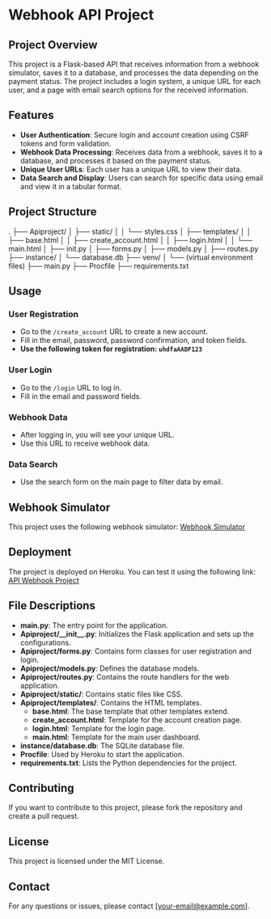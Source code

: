 # Webhook API Project

## Project Overview
This project is a Flask-based API that receives information from a webhook simulator, saves it to a database, and processes the data depending on the payment status. The project includes a login system, a unique URL for each user, and a page with email search options for the received information.

## Features
- **User Authentication**: Secure login and account creation using CSRF tokens and form validation.
- **Webhook Data Processing**: Receives data from a webhook, saves it to a database, and processes it based on the payment status.
- **Unique User URLs**: Each user has a unique URL to view their data.
- **Data Search and Display**: Users can search for specific data using email and view it in a tabular format.

## Project Structure
.
├── Apiproject/
│ ├── static/
│ │ └── styles.css
│ ├── templates/
│ │ ├── base.html
│ │ ├── create_account.html
│ │ ├── login.html
│ │ └── main.html
│ ├── init.py
│ ├── forms.py
│ ├── models.py
│ ├── routes.py
├── instance/
│ └── database.db
├── venv/
│ └── (virtual environment files)
├── main.py
├── Procfile
├── requirements.txt


## Usage

### User Registration
- Go to the `/create_account` URL to create a new account.
- Fill in the email, password, password confirmation, and token fields.
- **Use the following token for registration: `uhdfaAADF123`**

### User Login
- Go to the `/login` URL to log in.
- Fill in the email and password fields.

### Webhook Data
- After logging in, you will see your unique URL.
- Use this URL to receive webhook data.

### Data Search
- Use the search form on the main page to filter data by email.

## Webhook Simulator
This project uses the following webhook simulator:
[Webhook Simulator](https://simuladorwebhook-production.up.railway.app/)

## Deployment
The project is deployed on Heroku. You can test it using the following link:
[API Webhook Project](https://apiwebhook-7280a98c07e3.herokuapp.com/)

## File Descriptions

- **main.py**: The entry point for the application.
- **Apiproject/\_\_init\_\_.py**: Initializes the Flask application and sets up the configurations.
- **Apiproject/forms.py**: Contains form classes for user registration and login.
- **Apiproject/models.py**: Defines the database models.
- **Apiproject/routes.py**: Contains the route handlers for the web application.
- **Apiproject/static/**: Contains static files like CSS.
- **Apiproject/templates/**: Contains the HTML templates.
  - **base.html**: The base template that other templates extend.
  - **create_account.html**: Template for the account creation page.
  - **login.html**: Template for the login page.
  - **main.html**: Template for the main user dashboard.
- **instance/database.db**: The SQLite database file.
- **Procfile**: Used by Heroku to start the application.
- **requirements.txt**: Lists the Python dependencies for the project.

## Contributing
If you want to contribute to this project, please fork the repository and create a pull request.

## License
This project is licensed under the MIT License.

## Contact
For any questions or issues, please contact [your-email@example.com].
